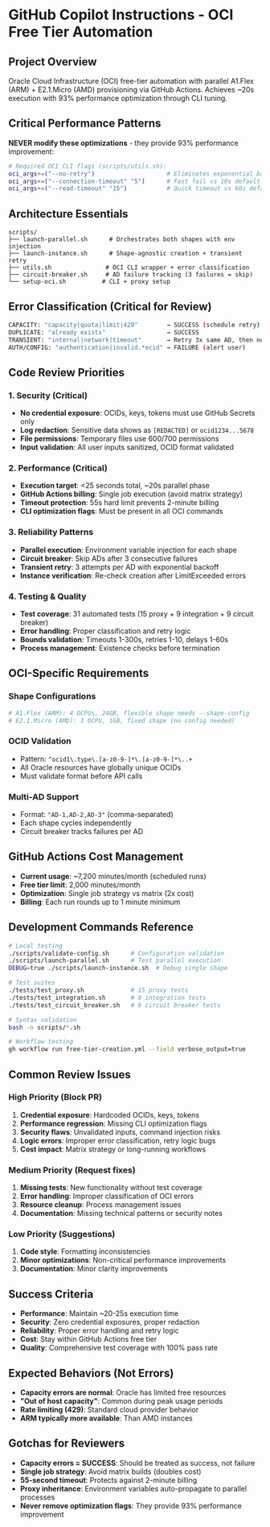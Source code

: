 # GitHub Copilot Instructions - OCI Free Tier Automation

## Project Overview
Oracle Cloud Infrastructure (OCI) free-tier automation with parallel A1.Flex (ARM) + E2.1.Micro (AMD) provisioning via GitHub Actions. Achieves ~20s execution with 93% performance optimization through CLI tuning.

## Critical Performance Patterns
**NEVER modify these optimizations** - they provide 93% performance improvement:
```bash
# Required OCI CLI flags (scripts/utils.sh):
oci_args+=("--no-retry")                    # Eliminates exponential backoff
oci_args+=("--connection-timeout" "5")      # Fast fail vs 10s default
oci_args+=("--read-timeout" "15")           # Quick timeout vs 60s default
```

## Architecture Essentials
```
scripts/
├── launch-parallel.sh      # Orchestrates both shapes with env injection
├── launch-instance.sh      # Shape-agnostic creation + transient retry
├── utils.sh               # OCI CLI wrapper + error classification
├── circuit-breaker.sh     # AD failure tracking (3 failures = skip)
└── setup-oci.sh          # CLI + proxy setup
```

## Error Classification (Critical for Review)
```bash
CAPACITY: "capacity|quota|limit|429"        → SUCCESS (schedule retry)
DUPLICATE: "already exists"                 → SUCCESS  
TRANSIENT: "internal|network|timeout"       → Retry 3x same AD, then next
AUTH/CONFIG: "authentication|invalid.*ocid" → FAILURE (alert user)
```

## Code Review Priorities

### 1. Security (Critical)
- **No credential exposure**: OCIDs, keys, tokens must use GitHub Secrets only
- **Log redaction**: Sensitive data shows as `[REDACTED]` or `ocid1234...5678`
- **File permissions**: Temporary files use 600/700 permissions
- **Input validation**: All user inputs sanitized, OCID format validated

### 2. Performance (Critical)
- **Execution target**: <25 seconds total, ~20s parallel phase
- **GitHub Actions billing**: Single job execution (avoid matrix strategy)
- **Timeout protection**: 55s hard limit prevents 2-minute billing
- **CLI optimization flags**: Must be present in all OCI commands

### 3. Reliability Patterns
- **Parallel execution**: Environment variable injection for each shape
- **Circuit breaker**: Skip ADs after 3 consecutive failures
- **Transient retry**: 3 attempts per AD with exponential backoff
- **Instance verification**: Re-check creation after LimitExceeded errors

### 4. Testing & Quality
- **Test coverage**: 31 automated tests (15 proxy + 9 integration + 9 circuit breaker)
- **Error handling**: Proper classification and retry logic
- **Bounds validation**: Timeouts 1-300s, retries 1-10, delays 1-60s
- **Process management**: Existence checks before termination

## OCI-Specific Requirements

### Shape Configurations
```bash
# A1.Flex (ARM): 4 OCPUs, 24GB, flexible shape needs --shape-config
# E2.1.Micro (AMD): 1 OCPU, 1GB, fixed shape (no config needed)
```

### OCID Validation
- Pattern: `^ocid1\.type\.[a-z0-9-]*\.[a-z0-9-]*\..+`
- All Oracle resources have globally unique OCIDs
- Must validate format before API calls

### Multi-AD Support
- Format: `"AD-1,AD-2,AD-3"` (comma-separated)
- Each shape cycles independently
- Circuit breaker tracks failures per AD

## GitHub Actions Cost Management
- **Current usage**: ~7,200 minutes/month (scheduled runs)
- **Free tier limit**: 2,000 minutes/month
- **Optimization**: Single job strategy vs matrix (2x cost)
- **Billing**: Each run rounds up to 1 minute minimum

## Development Commands Reference
```bash
# Local testing
./scripts/validate-config.sh      # Configuration validation
./scripts/launch-parallel.sh      # Test parallel execution
DEBUG=true ./scripts/launch-instance.sh  # Debug single shape

# Test suites  
./tests/test_proxy.sh             # 15 proxy tests
./tests/test_integration.sh       # 9 integration tests
./tests/test_circuit_breaker.sh   # 9 circuit breaker tests

# Syntax validation
bash -n scripts/*.sh

# Workflow testing
gh workflow run free-tier-creation.yml --field verbose_output=true
```

## Common Review Issues

### High Priority (Block PR)
1. **Credential exposure**: Hardcoded OCIDs, keys, tokens
2. **Performance regression**: Missing CLI optimization flags
3. **Security flaws**: Unvalidated inputs, command injection risks
4. **Logic errors**: Improper error classification, retry logic bugs
5. **Cost impact**: Matrix strategy or long-running workflows

### Medium Priority (Request fixes)
1. **Missing tests**: New functionality without test coverage
2. **Error handling**: Improper classification of OCI errors
3. **Resource cleanup**: Process management issues
4. **Documentation**: Missing technical patterns or security notes

### Low Priority (Suggestions)
1. **Code style**: Formatting inconsistencies
2. **Minor optimizations**: Non-critical performance improvements
3. **Documentation**: Minor clarity improvements

## Success Criteria
- **Performance**: Maintain ~20-25s execution time
- **Security**: Zero credential exposures, proper redaction
- **Reliability**: Proper error handling and retry logic
- **Cost**: Stay within GitHub Actions free tier
- **Quality**: Comprehensive test coverage with 100% pass rate

## Expected Behaviors (Not Errors)
- **Capacity errors are normal**: Oracle has limited free resources
- **"Out of host capacity"**: Common during peak usage periods
- **Rate limiting (429)**: Standard cloud provider behavior
- **ARM typically more available**: Than AMD instances

## Gotchas for Reviewers
- **Capacity errors = SUCCESS**: Should be treated as success, not failure
- **Single job strategy**: Avoid matrix builds (doubles cost)
- **55-second timeout**: Protects against 2-minute billing
- **Proxy inheritance**: Environment variables auto-propagate to parallel processes
- **Never remove optimization flags**: They provide 93% performance improvement